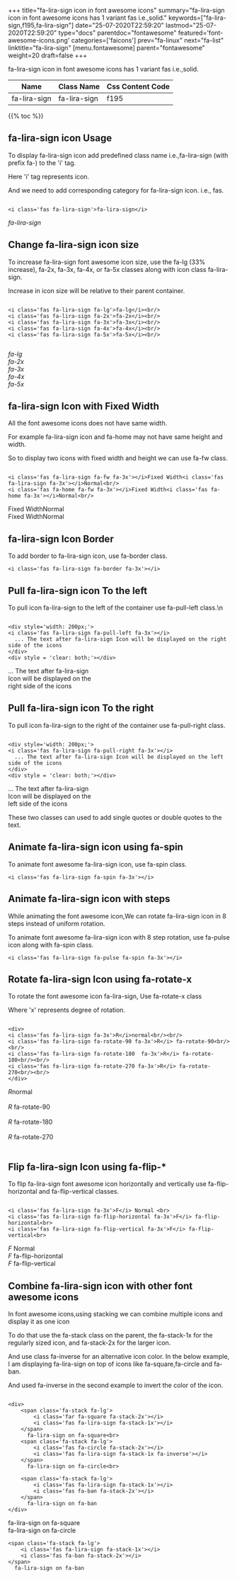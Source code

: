 +++
title="fa-lira-sign icon in font awesome icons"
summary="fa-lira-sign icon in font awesome icons has 1 variant fas i.e.,solid."
keywords=["fa-lira-sign,f195,fa-lira-sign"]
date="25-07-2020T22:59:20"
lastmod="25-07-2020T22:59:20"
type="docs"
parentdoc="fontawesome"
featured='font-awesome-icons.png'
categories=['faicons']
prev="fa-linux"
next="fa-list"
linktitle="fa-lira-sign"
[menu.fontawesome]
parent="fontawesome"
weight=20
draft=false
+++


fa-lira-sign icon in font awesome icons has 1 variant fas i.e.,solid.

<div class='table-responsive'><table class='table'><thead><tr><th>Name</th><th>Class Name</th><th>Css Content Code</th></tr></thead><tbody><tr><td>fa-lira-sign</td><td>fa-lira-sign</td><td>f195</td></tr></tbody></table></div>


{{% toc %}}


## fa-lira-sign icon Usage

To display fa-lira-sign icon add predefined class name i.e.,fa-lira-sign (with prefix fa-) to the 'i' tag.

Here 'i' tag represents icon.

And we need to add corresponding category for fa-lira-sign icon. i.e., fas.


```

<i class='fas fa-lira-sign'>fa-lira-sign</i>
```

<i class='fas fa-lira-sign'>fa-lira-sign</i>




## Change fa-lira-sign icon size
To increase fa-lira-sign font awesome icon size, use the fa-lg (33% increase), fa-2x, fa-3x, fa-4x, or fa-5x classes along with icon class fa-lira-sign.

Increase in icon size will be relative to their parent container. 

```

<i class='fas fa-lira-sign fa-lg'>fa-lg</i><br/>
<i class='fas fa-lira-sign fa-2x'>fa-2x</i><br/>
<i class='fas fa-lira-sign fa-3x'>fa-3x</i><br/>
<i class='fas fa-lira-sign fa-4x'>fa-4x</i><br/>
<i class='fas fa-lira-sign fa-5x'>fa-5x</i><br/>
            
```

<i class='fas fa-lira-sign fa-lg'>fa-lg</i><br/>
<i class='fas fa-lira-sign fa-2x'>fa-2x</i><br/>
<i class='fas fa-lira-sign fa-3x'>fa-3x</i><br/>
<i class='fas fa-lira-sign fa-4x'>fa-4x</i><br/>
<i class='fas fa-lira-sign fa-5x'>fa-5x</i><br/>
            



## fa-lira-sign Icon with Fixed Width 

All the font awesome icons does not have same width.

For example fa-lira-sign icon and fa-home may not have same height and width.

So to display two icons with fixed width and height we can use fa-fw class.


```

<i class='fas fa-lira-sign fa-fw fa-3x'></i>Fixed Width<i class='fas fa-lira-sign fa-3x'></i>Normal<br/>
<i class='fas fa-home fa-fw fa-3x'></i>Fixed Width<i class='fas fa-home fa-3x'></i>Normal<br/>
```

<i class='fas fa-lira-sign fa-fw fa-3x'></i>Fixed Width<i class='fas fa-lira-sign fa-3x'></i>Normal<br/>
<i class='fas fa-home fa-fw fa-3x'></i>Fixed Width<i class='fas fa-home fa-3x'></i>Normal<br/>



## fa-lira-sign Icon Border 

To add border to fa-lira-sign icon, use fa-border class.


```
<i class='fas fa-lira-sign fa-border fa-3x'></i>

```
<i class='fas fa-lira-sign fa-border fa-3x'></i>





## Pull fa-lira-sign icon To the left

To pull icon fa-lira-sign to the left of the container use fa-pull-left class.\n

```

<div style='width: 200px;'>
<i class='fas fa-lira-sign fa-pull-left fa-3x'></i>
  ... The text after fa-lira-sign Icon will be displayed on the right side of the icons
</div>
<div style = 'clear: both;'></div>
```

<div style='width: 200px;'>
<i class='fas fa-lira-sign fa-pull-left fa-3x'></i>
  ... The text after fa-lira-sign Icon will be displayed on the right side of the icons
</div>
<div style = 'clear: both;'></div>




## Pull fa-lira-sign icon To the right
To pull icon fa-lira-sign to the right of the container use fa-pull-right class.

```

<div style='width: 200px;'>
<i class='fas fa-lira-sign fa-pull-right fa-3x'></i>
  ... The text after fa-lira-sign Icon will be displayed on the left side of the icons
</div>
<div style = 'clear: both;'></div>
```

<div style='width: 200px;'>
<i class='fas fa-lira-sign fa-pull-right fa-3x'></i>
  ... The text after fa-lira-sign Icon will be displayed on the left side of the icons
</div>
<div style = 'clear: both;'></div>

These two classes can used to add single quotes or double quotes to the text.


## Animate fa-lira-sign icon using fa-spin
To animate font awesome fa-lira-sign icon, use fa-spin class.

```
<i class='fas fa-lira-sign fa-spin fa-3x'></i>
```
<i class='fas fa-lira-sign fa-spin fa-3x'></i>




## Animate fa-lira-sign icon with steps
While animating the font awesome icon,We can rotate fa-lira-sign icon in 8 steps instead of uniform rotation.

To animate font awesome fa-lira-sign icon with 8 step rotation, use fa-pulse icon along with fa-spin class.


```
<i class='fas fa-lira-sign fa-pulse fa-spin fa-3x'></i>

```
<i class='fas fa-lira-sign fa-pulse fa-spin fa-3x'></i>





## Rotate fa-lira-sign Icon using fa-rotate-x
To rotate the font awesome icon fa-lira-sign, Use fa-rotate-x class

Where 'x' represents degree of rotation.


```

<div>
<i class='fas fa-lira-sign fa-3x'>R</i>normal<br/><br/>
<i class='fas fa-lira-sign fa-rotate-90 fa-3x'>R</i> fa-rotate-90<br/><br/> 
<i class='fas fa-lira-sign fa-rotate-180  fa-3x'>R</i> fa-rotate-180<br/><br/> 
<i class='fas fa-lira-sign fa-rotate-270 fa-3x'>R</i> fa-rotate-270<br/><br/>
</div>
```

<div>
<i class='fas fa-lira-sign fa-3x'>R</i>normal<br/><br/>
<i class='fas fa-lira-sign fa-rotate-90 fa-3x'>R</i> fa-rotate-90<br/><br/> 
<i class='fas fa-lira-sign fa-rotate-180  fa-3x'>R</i> fa-rotate-180<br/><br/> 
<i class='fas fa-lira-sign fa-rotate-270 fa-3x'>R</i> fa-rotate-270<br/><br/>
</div>




## Flip fa-lira-sign Icon using fa-flip-*
To flip fa-lira-sign font awesome icon horizontally and vertically use fa-flip-horizontal and fa-flip-vertical classes. 

```

<i class='fas fa-lira-sign fa-3x'>F</i> Normal <br>
<i class='fas fa-lira-sign fa-flip-horizontal fa-3x'>F</i> fa-flip-horizontal<br>
<i class='fas fa-lira-sign fa-flip-vertical fa-3x'>F</i> fa-flip-vertical<br>
```

<i class='fas fa-lira-sign fa-3x'>F</i> Normal <br>
<i class='fas fa-lira-sign fa-flip-horizontal fa-3x'>F</i> fa-flip-horizontal<br>
<i class='fas fa-lira-sign fa-flip-vertical fa-3x'>F</i> fa-flip-vertical<br>




## Combine fa-lira-sign icon with other font awesome icons
In font awesome icons,using stacking we can combine multiple icons and display it as one icon 

To do that use the fa-stack class on the parent, the fa-stack-1x for the regularly sized icon, and fa-stack-2x for the larger icon.

And use class fa-inverse for an alternative icon color. 
In the below example, I am displaying fa-lira-sign on top of icons like fa-square,fa-circle and fa-ban.

And used fa-inverse in the second example to invert the color of the icon.

```

<div>
    <span class='fa-stack fa-lg'>
        <i class='far fa-square fa-stack-2x'></i>
        <i class='fas fa-lira-sign fa-stack-1x'></i>
    </span>
      fa-lira-sign on fa-square<br>
    <span class='fa-stack fa-lg'>
        <i class='fas fa-circle fa-stack-2x'></i>
        <i class='fas fa-lira-sign fa-stack-1x fa-inverse'></i>
    </span>
      fa-lira-sign on fa-circle<br>

    <span class='fa-stack fa-lg'>
        <i class='fas fa-lira-sign fa-stack-1x'></i>
        <i class='fas fa-ban fa-stack-2x'></i>
    </span>
      fa-lira-sign on fa-ban
</div>
```

<div>
    <span class='fa-stack fa-lg'>
        <i class='far fa-square fa-stack-2x'></i>
        <i class='fas fa-lira-sign fa-stack-1x'></i>
    </span>
      fa-lira-sign on fa-square<br>
    <span class='fa-stack fa-lg'>
        <i class='fas fa-circle fa-stack-2x'></i>
        <i class='fas fa-lira-sign fa-stack-1x fa-inverse'></i>
    </span>
      fa-lira-sign on fa-circle<br>

    <span class='fa-stack fa-lg'>
        <i class='fas fa-lira-sign fa-stack-1x'></i>
        <i class='fas fa-ban fa-stack-2x'></i>
    </span>
      fa-lira-sign on fa-ban
</div>






